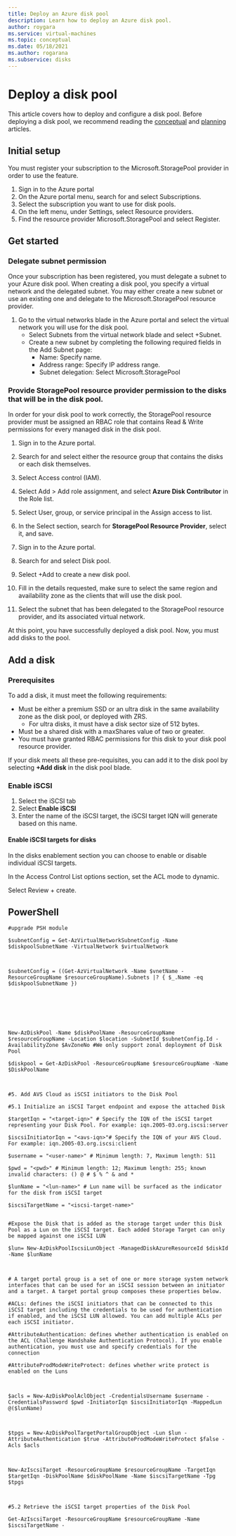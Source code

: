 ```yaml
---
title: Deploy an Azure disk pool
description: Learn how to deploy an Azure disk pool.
author: roygara
ms.service: virtual-machines
ms.topic: conceptual
ms.date: 05/18/2021
ms.author: rogarana
ms.subservice: disks
---
```

# Deploy a disk pool

This article covers how to deploy and configure a disk pool. Before deploying a disk pool, we recommend reading the [conceptual](disks-pools.md) and [planning](disks-pools-planning.md) articles.

## Initial setup

You must register your subscription to the Microsoft.StoragePool provider in order to use the feature.

1. Sign in to the Azure portal
1. On the Azure portal menu, search for and select Subscriptions.
1. Select the subscription you want to use for disk pools.
1. On the left menu, under Settings, select Resource providers.
1. Find the resource provider Microsoft.StoragePool and select Register.

## Get started

### Delegate subnet permission

Once your subscription has been registered, you must delegate a subnet to your Azure disk pool. When creating a disk pool, you specify a virtual network and the delegated subnet. You may either create a new subnet or use an existing one and delegate to the Microsoft.StoragePool resource provider.

1. Go to the virtual networks blade in the Azure portal and select the virtual network you will use for the disk pool.
    - Select Subnets from the virtual network blade and select +Subnet.
    - Create a new subnet by completing the following required fields in the Add Subnet page:
        - Name: Specify name.
        - Address range: Specify IP address range.
        - Subnet delegation: Select Microsoft.StoragePool
    
### Provide StoragePool resource provider permission to the disks that will be in the disk pool.

In order for your disk pool to work correctly, the StoragePool resource provider must be assigned an RBAC role that contains Read & Write permissions for every managed disk in the disk pool.

1. Sign in to the Azure portal.
1. Search for and select either the resource group that contains the disks or each disk themselves.
1. Select Access control (IAM).
1. Select Add > Add role assignment, and select **Azure Disk Contributor** in the Role list.
1. Select User, group, or service principal in the Assign access to list.
1. In the Select section, search for **StoragePool Resource Provider**, select it, and save.


1. Sign in to the Azure portal.
1. Search for and select Disk pool.
1. Select +Add to create a new disk pool.
1. Fill in the details requested, make sure to select the same region and availability zone as the clients that will use the disk pool.
1. Select the subnet that has been delegated to the StoragePool resource provider, and its associated virtual network.

At this point, you have successfully deployed a disk pool. Now, you must add disks to the pool.

## Add a disk

### Prerequisites

To add a disk, it must meet the following requirements:

- Must be either a premium SSD or an ultra disk in the same availability zone as the disk pool, or deployed with ZRS.
    - For ultra disks, it must have a disk sector size of 512 bytes.
- Must be a shared disk with a maxShares value of two or greater.
- You must have granted RBAC permissions for this disk to your disk pool resource provider.

If your disk meets all these pre-requisites, you can add it to the disk pool by selecting **+Add disk** in the disk pool blade.

### Enable iSCSI

1. Select the iSCSI tab
1. Select **Enable iSCSI**
1. Enter the name of the iSCSI target, the iSCSI target IQN will generate based on this name.

#### Enable iSCSI targets for disks

In the disks enablement section you can choose to enable or disable individual iSCSI targets.

In the Access Control List options section, set the ACL mode to dynamic.

Select Review + create.

## PowerShell

```azurepowershell
#upgrade PSH module 

$subnetConfig = Get-AzVirtualNetworkSubnetConfig -Name $diskpoolSubnetName -VirtualNetwork $virtualNetwork 

 

$subnetConfig = ((Get-AzVirtualNetwork -Name $vnetName -ResourceGroupName $resourceGroupName).Subnets |? { $_.Name -eq $diskpoolSubnetName }) 

  

 

 

New-AzDiskPool -Name $diskPoolName -ResourceGroupName $resourceGroupName -Location $location -SubnetId $subnetConfig.Id -AvailabilityZone $AvZoneNo #We only support zonal deployment of Disk Pool 

$diskpool = Get-AzDiskPool -ResourceGroupName $resourceGroupName -Name $DiskPoolName 

 

#5. Add AVS Cloud as iSCSI initiators to the Disk Pool 

#5.1 Initialize an iSCSI Target endpoint and expose the attached Disk 

$targetIqn = "<target-iqn>" # Specify the IQN of the iSCSI target representing your Disk Pool. For example: iqn.2005-03.org.iscsi:server 

$iscsiInitiatorIqn = "<avs-iqn>"# Specify the IQN of your AVS Cloud. For example: iqn.2005-03.org.iscsi:client 

$username = "<user-name>" # Minimum length: 7, Maximum length: 511 

$pwd = "<pwd>" # Minimum length: 12; Maximum length: 255; known invalid characters: () @ # $ % ^ & and * 

$lunName = "<lun-name>" # Lun name will be surfaced as the indicator for the disk from iSCSI target 

$iscsiTargetName = "<iscsi-target-name>"  

 
#Expose the Disk that is added as the storage target under this Disk Pool as a Lun on the iSCSI target. Each added Storage Target can only be mapped against one iSCSI LUN 

$lun= New-AzDiskPoolIscsiLunObject -ManagedDiskAzureResourceId $diskId -Name $lunName 

 

# A target portal group is a set of one or more storage system network interfaces that can be used for an iSCSI session between an initiator and a target. A target portal group composes these properties below.  

#ACLs: defines the iSCSI initiators that can be connected to this iSCSI target including the credentials to be used for authentication if enabled, and the iSCSI LUN allowed. You can add multiple ACLs per each iSCSI initiator. 

#AttributeAuthentication: defines whether authentication is enabled on the ACL (Challenge Handshake Authentication Protocol). If you enable authentication, you must use and specify credentials for the connection  

#AttributeProdModeWriteProtect: defines whether write protect is enabled on the Luns 

 

$acls = New-AzDiskPoolAclObject -CredentialsUsername $username -CredentialsPassword $pwd -InitiatorIqn $iscsiInitiatorIqn -MappedLun @($lunName) 

 

$tpgs = New-AzDiskPoolTargetPortalGroupObject -Lun $lun -AttributeAuthentication $true -AttributeProdModeWriteProtect $false -Acls $acls 

 

New-AzIscsiTarget -ResourceGroupName $resourceGroupName -TargetIqn $targetIqn -DiskPoolName $diskPoolName -Name $iscsiTargetName -Tpg $tpgs   

 

#5.2 Retrieve the iSCSI target properties of the Disk Pool 

Get-AzIscsiTarget -ResourceGroupName $resourceGroupName -Name $iscsiTargetName - 
```